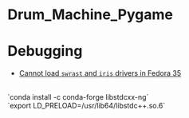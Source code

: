 # Drum_Machine_Pygame

# Debugging

- [Cannot load `swrast` and `iris` drivers in Fedora 35](https://stackoverflow.com/questions/71010343/cannot-load-swrast-and-iris-drivers-in-fedora-35/72200748#72200748)
<br>
`conda install -c conda-forge libstdcxx-ng`<br>
`export LD_PRELOAD=/usr/lib64/libstdc++.so.6`